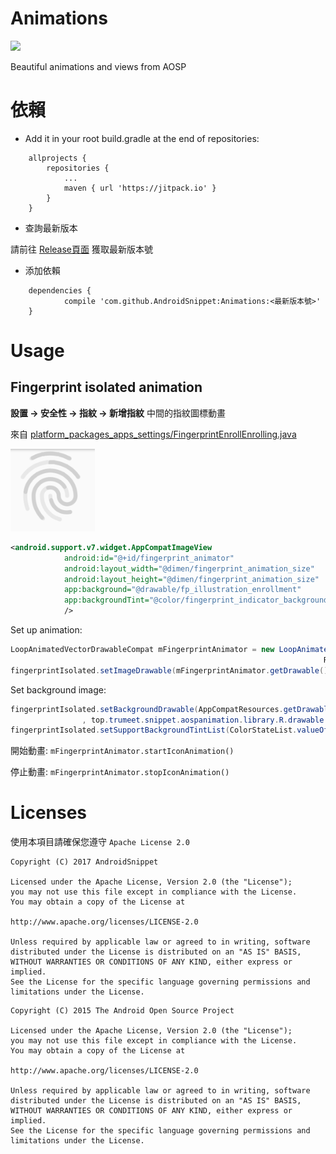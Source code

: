 # Animations

[![](https://jitpack.io/v/AndroidSnippet/Animations.svg)](https://jitpack.io/#AndroidSnippet/Animations)

Beautiful animations and views from AOSP

# 依賴

* Add it in your root build.gradle at the end of repositories:
```
	allprojects {
		repositories {
			...
			maven { url 'https://jitpack.io' }
		}
	}
```

* 查詢最新版本

請前往 [Release頁面](https://github.com/AndroidSnippet/Animations/releases) 獲取最新版本號

* 添加依賴

```
    dependencies {
	        compile 'com.github.AndroidSnippet:Animations:<最新版本號>'
	}
```

# Usage


## Fingerprint isolated animation

 **設置 -> 安全性 -> 指紋 -> 新增指紋** 中間的指紋圖標動畫

 來自 [platform_packages_apps_settings/FingerprintEnrollEnrolling.java](https://github.com/android/platform_packages_apps_settings/blob/master/src/com/android/settings/fingerprint/FingerprintEnrollEnrolling.java)

 ![animation](https://raw.githubusercontent.com/AndroidSnippet/Animations/master/art/FingerprintAnimationImageView_0.PNG)

 ```xml
 <android.support.v7.widget.AppCompatImageView
             android:id="@+id/fingerprint_animator"
             android:layout_width="@dimen/fingerprint_animation_size"
             android:layout_height="@dimen/fingerprint_animation_size"
             app:background="@drawable/fp_illustration_enrollment"
             app:backgroundTint="@color/fingerprint_indicator_background_resting"
             />
 ```

 Set up animation:

 ```java
 LoopAnimatedVectorDrawableCompat mFingerprintAnimator = new LoopAnimatedVectorDrawableCompat(AnimatedVectorDrawableCompat.create(this,
                                                                       R.drawable.enrollment_fingerprint_isolated_animation));
 fingerprintIsolated.setImageDrawable(mFingerprintAnimator.getDrawable());
 ```

 Set background image:

 ```java
 fingerprintIsolated.setBackgroundDrawable(AppCompatResources.getDrawable(MainActivity.this
                 , top.trumeet.snippet.aospanimation.library.R.drawable.fp_illustration_enrollment));
 fingerprintIsolated.setSupportBackgroundTintList(ColorStateList.valueOf(getResources().getColor(top.trumeet.snippet.aospanimation.library.R.color.fingerprint_indicator_background_resting)));
 ```

 開始動畫: `mFingerprintAnimator.startIconAnimation()`

 停止動畫: `mFingerprintAnimator.stopIconAnimation()`

# Licenses
使用本項目請確保您遵守 `Apache License 2.0`
```
Copyright (C) 2017 AndroidSnippet

Licensed under the Apache License, Version 2.0 (the "License");
you may not use this file except in compliance with the License.
You may obtain a copy of the License at

http://www.apache.org/licenses/LICENSE-2.0

Unless required by applicable law or agreed to in writing, software
distributed under the License is distributed on an "AS IS" BASIS,
WITHOUT WARRANTIES OR CONDITIONS OF ANY KIND, either express or implied.
See the License for the specific language governing permissions and
limitations under the License.
```
```
Copyright (C) 2015 The Android Open Source Project

Licensed under the Apache License, Version 2.0 (the "License");
you may not use this file except in compliance with the License.
You may obtain a copy of the License at

http://www.apache.org/licenses/LICENSE-2.0

Unless required by applicable law or agreed to in writing, software
distributed under the License is distributed on an "AS IS" BASIS,
WITHOUT WARRANTIES OR CONDITIONS OF ANY KIND, either express or implied.
See the License for the specific language governing permissions and
limitations under the License.
```